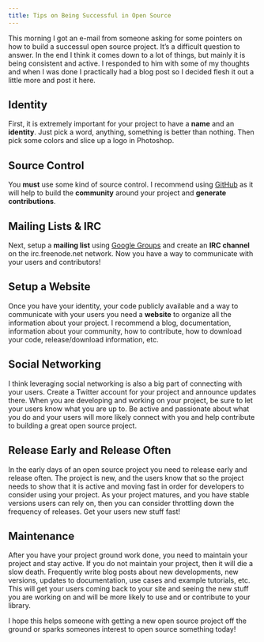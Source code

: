 ```yaml
---
title: Tips on Being Successful in Open Source
---
```

<p>This morning I got an e-mail from someone asking for some pointers on how to build a successul open source project. It&rsquo;s a difficult question to answer. In the end I think it comes down to a lot of things, but mainly it is being consistent and active. I responded to him with some of my thoughts and when I was done I practically had a blog post so I decided flesh it out a little more and post it here.</p>

<h2>Identity</h2>

<p>First, it is extremely important for your project to have a <strong>name</strong> and an <strong>identity</strong>. Just pick a word, anything, something is better than nothing. Then pick some colors and slice up a logo in Photoshop.</p>

<h2>Source Control</h2>

<p>You <strong>must</strong> use some kind of source control. I recommend using <a href="http://www.github.com" target="_blank">GitHub</a> as it will help to build the <strong>community</strong> around your project and <strong>generate contributions</strong>.</p>

<h2>Mailing Lists &amp; IRC</h2>

<p>Next, setup a <strong>mailing list</strong> using <a href="http://google.com/groups" target="_blank">Google Groups</a> and create an <strong>IRC channel</strong> on the irc.freenode.net network. Now you have a way to communicate with your users and contributors!</p>

<h2>Setup a Website</h2>

<p>Once you have your identity, your code publicly available and a way to communicate with your users you need a <strong>website</strong> to organize all the information about your project. I recommend a blog, documentation, information about your community, how to contribute, how to download your code, release/download information, etc.</p>

<h2>Social Networking</h2>

<p>I think leveraging social networking is also a big part of connecting with your users. Create a Twitter account for your project and announce updates there. When you are developing and working on your project, be sure to let your users know what you are up to. Be active and passionate about what you do and your users will more likely connect with you and help contribute to building a great open source project.</p>

<h2>Release Early and Release Often</h2>

<p>In the early days of an open source project you need to release early and release often. The project is new, and the users know that so the project needs to show that it is active and moving fast in order for developers to consider using your project. As your project matures, and you have stable versions users can rely on, then you can consider throttling down the frequency of releases. Get your users new stuff fast!</p>

<h2>Maintenance</h2>

<p>After you have your project ground work done, you need to maintain your project and stay active. If you do not maintain your project, then it will die a slow death. Frequently write blog posts about new developments, new versions, updates to documentation, use cases and example tutorials, etc. This will get your users coming back to your site and seeing the new stuff you are working on and will be more likely to use and or contribute to your library.</p>

<p>I hope this helps someone with getting a new open source project off the ground or sparks someones interest to open source something today!</p>